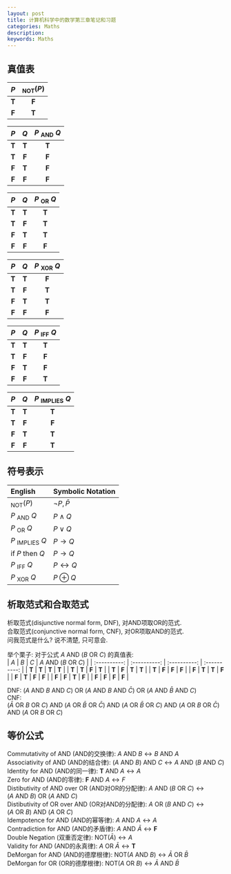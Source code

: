 ```yaml
---
layout: post
title: 计算机科学中的数学第三章笔记和习题
categories: Maths
description: 
keywords: Maths
---
```


## 真值表


| $P$ | $_{\mathrm{NOT}}(P)$ |
| :--: | :--: |
| $\mathbf{T}$ | $\mathbf{F}$ |
| $\mathbf{F}$ | $\mathbf{T}$ |

| $P$ | $Q$ | $P\ _{\mathrm{AND}}\ Q$ |
|    :--:      |    :--:      |     :--:     |
| $\mathbf{T}$ | $\mathbf{T}$ | $\mathbf{T}$ |
| $\mathbf{T}$ | $\mathbf{F}$ | $\mathbf{F}$ |
| $\mathbf{F}$ | $\mathbf{T}$ | $\mathbf{F}$ |
| $\mathbf{F}$ | $\mathbf{F}$ | $\mathbf{F}$ |

| $P$ | $Q$ | $P\ _{\mathrm{OR}}\ Q$ |
|    :--:      |    :--:      |     :--:     |
| $\mathbf{T}$ | $\mathbf{T}$ | $\mathbf{T}$ |
| $\mathbf{T}$ | $\mathbf{F}$ | $\mathbf{T}$ |
| $\mathbf{F}$ | $\mathbf{T}$ | $\mathbf{T}$ |
| $\mathbf{F}$ | $\mathbf{F}$ | $\mathbf{F}$ |

| $P$ | $Q$ | $P\ _{\mathrm{XOR}}\ Q$ |
|    :--:      |    :--:      |     :--:     |
| $\mathbf{T}$ | $\mathbf{T}$ | $\mathbf{F}$ |
| $\mathbf{T}$ | $\mathbf{F}$ | $\mathbf{T}$ |
| $\mathbf{F}$ | $\mathbf{T}$ | $\mathbf{T}$ |
| $\mathbf{F}$ | $\mathbf{F}$ | $\mathbf{F}$ |

| $P$ | $Q$ | $P\ _{\mathrm{IFF}}\ Q$ |
|    :--:      |    :--:      |     :--:     |
| $\mathbf{T}$ | $\mathbf{T}$ | $\mathbf{T}$ |
| $\mathbf{T}$ | $\mathbf{F}$ | $\mathbf{F}$ |
| $\mathbf{F}$ | $\mathbf{T}$ | $\mathbf{F}$ |
| $\mathbf{F}$ | $\mathbf{F}$ | $\mathbf{T}$ |

| $P$ | $Q$ | $P\ _{\mathrm{IMPLIES}}\ Q$ |
|    :--:      |    :--:      |     :--:     |
| $\mathbf{T}$ | $\mathbf{T}$ | $\mathbf{T}$ |
| $\mathbf{T}$ | $\mathbf{F}$ | $\mathbf{F}$ |
| $\mathbf{F}$ | $\mathbf{T}$ | $\mathbf{T}$ |
| $\mathbf{F}$ | $\mathbf{F}$ | $\mathbf{T}$ |

## 符号表示
| English | Symbolic Notation |
| :------ | :---------------- |
| $_{\mathrm{NOT}}(P)$ | $\lnot P, \bar{P}$ |
| $P\ _{\mathrm{AND}}\ Q$ | $P\land Q$ |
| $P\ _{\mathrm{OR}}\ Q$ | $P\lor Q$ |
| $P\ _{\mathrm{IMPLIES}}\ Q$ | $P\longrightarrow Q$ |
| $\mathrm{if}\ P\ \mathrm{then}\ Q$ | $P\longrightarrow Q$ |
| $P\ _{\mathrm{IFF}}\ Q$ | $P\longleftrightarrow Q$ |
| $P\ _{\mathrm{XOR}}\ Q$ | $P\oplus Q$ |

## 析取范式和合取范式
析取范式(disjunctive normal form, DNF), 对$\mathrm{AND}$项取$\mathrm{OR}$的范式.  
合取范式(conjunctive normal form, CNF), 对$\mathrm{OR}$项取$\mathrm{AND}$的范式.  
问我范式是什么? 说不清楚, 只可意会.  

举个栗子: 对于公式 $A\ \mathrm{AND}\ (B\ \mathrm{OR}\ C)$
的真值表:   
| $A$ | $B$ | $C$ | $A\ \mathrm{AND}\ (B\ \mathrm{OR}\ C)$ |
| :----------: | :----------: | :----------: | :----------: |
| $\mathbf{T}$ | $\mathbf{T}$ | $\mathbf{T}$ | $\mathbf{T}$ |
| $\mathbf{T}$ | $\mathbf{T}$ | $\mathbf{F}$ | $\mathbf{T}$ |
| $\mathbf{T}$ | $\mathbf{F}$ | $\mathbf{T}$ | $\mathbf{T}$ |
| $\mathbf{T}$ | $\mathbf{F}$ | $\mathbf{F}$ | $\mathbf{F}$ |
| $\mathbf{F}$ | $\mathbf{T}$ | $\mathbf{T}$ | $\mathbf{F}$ |
| $\mathbf{F}$ | $\mathbf{T}$ | $\mathbf{F}$ | $\mathbf{F}$ |
| $\mathbf{F}$ | $\mathbf{F}$ | $\mathbf{T}$ | $\mathbf{F}$ |
| $\mathbf{F}$ | $\mathbf{F}$ | $\mathbf{F}$ | $\mathbf{F}$ |

DNF: $(A\ \mathrm{AND}\ B\ \mathrm{AND}\ C)\ \mathrm{OR}\ (A\ \mathrm{AND}\ B\ \mathrm{AND}\ \bar{C})\ \mathrm{OR}\ (A\ \mathrm{AND}\ \bar{B}\ \mathrm{AND}\ C)$  
CNF: $(\bar{A}\ \mathrm{OR}\ B\ \mathrm{OR}\ C)\ \mathrm{AND}\ (A\ \mathrm{OR}\ \bar{B}\ \mathrm{OR}\ \bar{C})\ \mathrm{AND}\ (A\ \mathrm{OR}\ \bar{B}\ \mathrm{OR}\ C)\ \mathrm{AND}\ (A\ \mathrm{OR}\ B\ \mathrm{OR}\ \bar{C})\ \mathrm{AND}\ (A\ \mathrm{OR}\ B\ \mathrm{OR}\ C)$

## 等价公式  
Commutativity of $\mathrm{AND}$ ($\mathrm{AND}$的交换律): $A\ \mathrm{AND}\ B\longleftrightarrow B\ \mathrm{AND}\ A$  
Associativity of $\mathrm{AND}$ ($\mathrm{AND}$的结合律): $(A\ \mathrm{AND}\ B)\ \mathrm{AND}\ C\longleftrightarrow A\ \mathrm{AND}\ (B\ \mathrm{AND}\ C)$  
Identity for $\mathrm{AND}$ ($\mathrm{AND}$的同一律): $\mathbf{T}\ \mathrm{AND}\ A\longleftrightarrow A$  
Zero for $\mathrm{AND}$ ($\mathrm{AND}$的零律): $\mathbf{F}\ \mathrm{AND}\ A\longleftrightarrow F$  
Distibutivity of $\mathrm{AND}$ over $\mathrm{OR}$ ($\mathrm{AND}$对$\mathrm{OR}$的分配律): $A\ \mathrm{AND}\ (B\ \mathrm{OR}\ C)\longleftrightarrow (A\ \mathrm{AND}\ B)\ \mathrm{OR}\ (A\ \mathrm{AND}\ C)$   
Distibutivity of $\mathrm{OR}$ over $\mathrm{AND}$ ($\mathrm{OR}$对$\mathrm{AND}$的分配律): $A\ \mathrm{OR}\ (B\ \mathrm{AND}\ C)\longleftrightarrow (A\ \mathrm{OR}\ B)\ \mathrm{AND}\ (A\ \mathrm{OR}\ C)$     
Idempotence for $\mathrm{AND}$ ($\mathrm{AND}$的幂等律): $A\ \mathrm{AND}\ A\longleftrightarrow A$   
Contradiction for $\mathrm{AND}$ ($\mathrm{AND}$的矛盾律): $A\ \mathrm{AND}\ \bar{A}\longleftrightarrow \mathbf{F}$   
Double Negation (双重否定律): $\mathrm{NOT}(\bar{A})\longleftrightarrow A$    
Validity for $\mathrm{AND}$ ($\mathrm{AND}$的永真律): $A\ \mathrm{OR}\ \bar{A}\longleftrightarrow \mathbf{T}$   
DeMorgan for $\mathrm{AND}$ ($\mathrm{AND}$的德摩根律): $\mathrm{NOT}(A\ \mathrm{AND}\ B)\longleftrightarrow \bar{A}\ \mathrm{OR}\ \bar{B}$  
DeMorgan for $\mathrm{OR}$ ($\mathrm{OR}$的德摩根律): $\mathrm{NOT}(A\ \mathrm{OR}\ B)\longleftrightarrow \bar{A}\ \mathrm{AND}\ \bar{B}$  